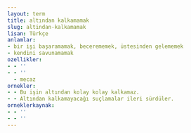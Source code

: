 ```yaml
---
layout: term
title: altından kalkamamak
slug: altindan-kalkamamak
lisan: Türkçe
anlamlar:
- bir işi başaramamak, becerememek, üstesinden gelememek
- kendini savunamamak
ozellikler:
- - ''
- - ''
  - mecaz
ornekler:
- - Bu işin altından kolay kolay kalkamaz.
- - Altından kalkamayacağı suçlamalar ileri sürdüler.
orneklerkaynak:
- - ''
- - ''
---
```


